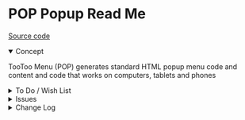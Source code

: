 # POP Popup Read Me

[Source code]( https://github.com/pushme-pullyou/tootoo14/tree/master/js-14-06/pop-popup )

<details open >

<summary>Concept</summary>

TooToo Menu (POP) generates standard HTML popup menu code and content and code that works on computers, tablets and phones

</details>

<details>

<summary>To Do / Wish List</summary>

* 2019-07-05 ~ Theo ~ Reset popup to original position
* 2019-07-05 ~ Theo ~ Remember position between sessions
* 2019-07-05 ~ Theo ~ More interactive startup popup
* 2019-06-25 ~ Theo ~ On close, remove class active from all buttons???

</details>

<details>

<summary>Issues</summary>


</details>

<details>

<summary>Change Log</summary>


### 2019-07-07 ~ Theo

POP 0.14.04-2pop

* F - POP.js: Add event listen navPanel and close popup


### 2019-07-05 ~ Theo

POP 0.14.04-1pop

* B - POP.js: better license.md link
* F - POP: popup with iframe with date

### 2019-06-30 ~ Theo


POP 0.14.03-3pop

* F - POP.js: footer buttons have color and width
* F - POP.js: Add slideshow

### 2019-06-29 ~ Theo

POP 0.14.03-2pop

* F - POP.js: Add pop is draggable


### 2019-06-25 ~ Theo

* R - POP: cleanup
* F - POP: First commit of read me

</details>